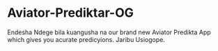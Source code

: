 # Aviator-Prediktar-OG
Endesha Ndege bila kuangusha na our brand new Aviator Predikta App which gives you acurate predicyions.
Jaribu Usiogope.
